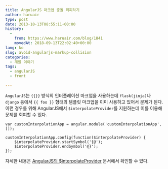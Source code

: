 ```yaml
---
title: AngularJS 마크업 충돌 회피하기
author: haruair
type: post
date: 2013-10-13T08:55:11+00:00
history:
  - 
    from: https://www.haruair.com/blog/1841
    movedAt: 2018-09-13T22:02:40+00:00
lang: ko
slug: avoid-angularjs-markup-collision
categories:
  - 개발 이야기
tags:
  - angularJS
  - front

---
```

`AngularJS`는 `{{}}` 방식의 인터폴레이션 마크업을 사용하는데 `flask(jinja)`나 `django` 등에서 `{{ foo }}` 형태의 템플릿 마크업을 이미 사용하고 있어서 문제가 된다. 이런 경우를 위해 AngularJS에서 `$interpolateProvider`를 지원하는데 이를 이용해 문제를 회피할 수 있다.

    var customInterpolationApp = angular.module('customInterpolationApp', []);
    
    customInterpolationApp.config(function($interpolateProvider) {
        $interpolateProvider.startSymbol('{@');
        $interpolateProvider.endSymbol('@}');
    });
    

자세한 내용은 [AngularJS의 $interpolateProvider][1] 문서에서 확인할 수 있다.

 [1]: http://docs.angularjs.org/api/ng.$interpolateProvider